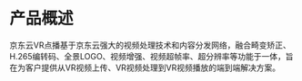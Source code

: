 
# 产品概述

京东云VR点播基于京东云强大的视频处理技术和内容分发网络，融合畸变矫正、H.265编转码、全景LOGO、视频增强、视频超帧率、超分辨率等功能于一体，旨在为客户提供从VR视频上传、VR视频处理到VR视频播放的端到端解决方案。

